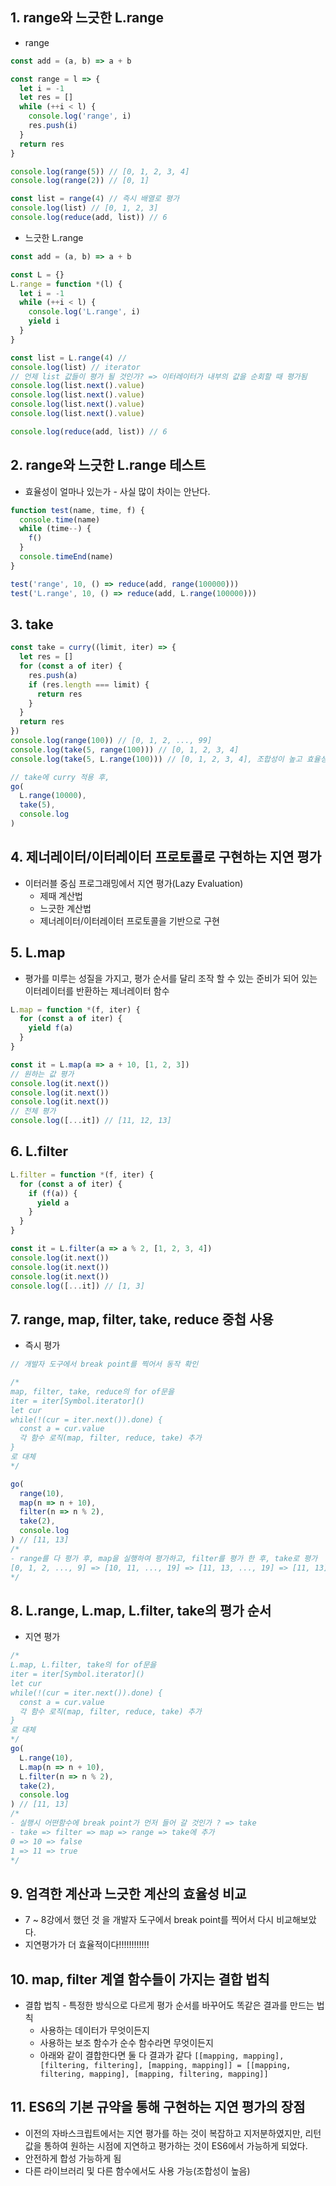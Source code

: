 ## 1. range와 느긋한 L.range
* range
```js
const add = (a, b) => a + b

const range = l => {
  let i = -1
  let res = []
  while (++i < l) {
    console.log('range', i)
    res.push(i)
  }
  return res
}

console.log(range(5)) // [0, 1, 2, 3, 4]
console.log(range(2)) // [0, 1]

const list = range(4) // 즉시 배열로 평가
console.log(list) // [0, 1, 2, 3]
console.log(reduce(add, list)) // 6
```

* 느긋한 L.range
```js
const add = (a, b) => a + b

const L = {}
L.range = function *(l) {
  let i = -1
  while (++i < l) {
    console.log('L.range', i)
    yield i
  }
}

const list = L.range(4) // 
console.log(list) // iterator
// 언제 list 값들이 평가 될 것인가? => 이터레이터가 내부의 값을 순회할 때 평가됨
console.log(list.next().value)
console.log(list.next().value)
console.log(list.next().value)
console.log(list.next().value)

console.log(reduce(add, list)) // 6
```

## 2. range와 느긋한 L.range 테스트
* 효율성이 얼마나 있는가 - 사실 많이 차이는 안난다.
```js
function test(name, time, f) {
  console.time(name)
  while (time--) {
    f()
  }
  console.timeEnd(name)
}

test('range', 10, () => reduce(add, range(100000)))
test('L.range', 10, () => reduce(add, L.range(100000)))
```

## 3. take
```js
const take = curry((limit, iter) => {
  let res = []
  for (const a of iter) {
    res.push(a)
    if (res.length === limit) {
      return res
    }
  }
  return res
}) 
console.log(range(100)) // [0, 1, 2, ..., 99]
console.log(take(5, range(100))) // [0, 1, 2, 3, 4]
console.log(take(5, L.range(100))) // [0, 1, 2, 3, 4], 조합성이 높고 효율성 측면에서 더 좋다.

// take에 curry 적용 후,
go(
  L.range(10000),
  take(5),
  console.log
)
```

## 4. 제너레이터/이터레이터 프로토콜로 구현하는 지연 평가
* 이터러블 중심 프로그래밍에서 지연 평가(Lazy Evaluation)
  * 제때 계산법
  * 느긋한 계산법
  * 제너레이터/이터레이터 프로토콜을 기반으로 구현

## 5. L.map
* 평가를 미루는 성질을 가지고, 평가 순서를 달리 조작 할 수 있는 준비가 되어 있는 이터레이터를 반환하는 제너레이터 함수
```js
L.map = function *(f, iter) {
  for (const a of iter) {
    yield f(a)
  }
}

const it = L.map(a => a + 10, [1, 2, 3])
// 원하는 값 평가
console.log(it.next())
console.log(it.next()) 
console.log(it.next())
// 전체 평가
console.log([...it]) // [11, 12, 13]
```

## 6. L.filter
```js
L.filter = function *(f, iter) {
  for (const a of iter) {
    if (f(a)) {
      yield a
    }
  }
}

const it = L.filter(a => a % 2, [1, 2, 3, 4])
console.log(it.next())
console.log(it.next())
console.log(it.next())
console.log([...it]) // [1, 3]
```

## 7. range, map, filter, take, reduce 중첩 사용
* 즉시 평가
```js
// 개발자 도구에서 break point를 찍어서 동작 확인

/*
map, filter, take, reduce의 for of문을
iter = iter[Symbol.iterator]()
let cur
while(!(cur = iter.next()).done) {
  const a = cur.value
  각 함수 로직(map, filter, reduce, take) 추가
}
로 대체
*/

go(
  range(10),
  map(n => n + 10),
  filter(n => n % 2),
  take(2),
  console.log
) // [11, 13]
/*
- range를 다 평가 후, map을 실행하여 평가하고, filter를 평가 한 후, take로 평가
[0, 1, 2, ..., 9] => [10, 11, ..., 19] => [11, 13, ..., 19] => [11, 13]
*/
```

## 8. L.range, L.map, L.filter, take의 평가 순서
* 지연 평가
```js
/*
L.map, L.filter, take의 for of문을
iter = iter[Symbol.iterator]()
let cur
while(!(cur = iter.next()).done) {
  const a = cur.value
  각 함수 로직(map, filter, reduce, take) 추가
}
로 대체
*/
go(
  L.range(10),
  L.map(n => n + 10),
  L.filter(n => n % 2),
  take(2),
  console.log
) // [11, 13]
/* 
- 실행시 어떤함수에 break point가 먼저 들어 갈 것인가 ? => take
- take => filter => map => range => take에 추가
0 => 10 => false
1 => 11 => true
*/
```

## 9. 엄격한 계산과 느긋한 계산의 효율성 비교
* 7 ~ 8강에서 했던 것 을 개발자 도구에서 break point를 찍어서 다시 비교해보았다.
* 지연평가가 더 효율적이다!!!!!!!!!!!!

## 10. map, filter 계열 함수들이 가지는 결합 법칙
* 결합 법칙 - 특정한 방식으로 다르게 평가 순서를 바꾸어도 똑같은 결과를 만드는 법칙
  * 사용하는 데이터가 무엇이든지
  * 사용하는 보조 함수가 순수 함수라면 무엇이든지
  * 아래와 같이 결합한다면 둘 다 결과가 같다
  `[[mapping, mapping], [filtering, filtering], [mapping, mapping]] = [[mapping, filtering, mapping], [mapping, filtering, mapping]]`

## 11. ES6의 기본 규약을 통해 구현하는 지연 평가의 장점
* 이전의 자바스크립트에서는 지연 평가를 하는 것이 복잡하고 지저분하였지만, 리턴 값을 통하여 원하는 시점에 지연하고 평가하는 것이 ES6에서 가능하게 되었다.
* 안전하게 합성 가능하게 됨
* 다른 라이브러리 및 다른 함수에서도 사용 가능(조합성이 높음)
